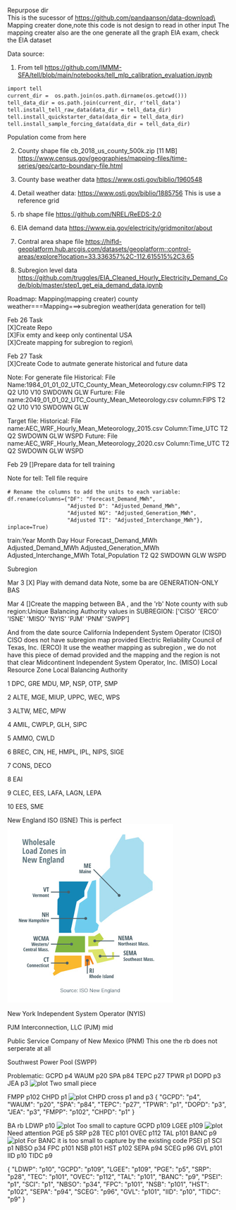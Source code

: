 Repurpose dir\
This is the sucessor of https://github.com/pandaanson/data-download\
Mapping creater done,note this code is not design to read in other input
The mapping creater also are the one generate all the graph
EIA exam, check the EIA dataset

Data source:
1. From tell
https://github.com/IMMM-SFA/tell/blob/main/notebooks/tell_mlp_calibration_evaluation.ipynb
```
import tell
current_dir =  os.path.join(os.path.dirname(os.getcwd()))
tell_data_dir = os.path.join(current_dir, r'tell_data')
tell.install_tell_raw_data(data_dir = tell_data_dir)
tell.install_quickstarter_data(data_dir = tell_data_dir)
tell.install_sample_forcing_data(data_dir = tell_data_dir)
```
Population come from here

2. County shape file cb_2018_us_county_500k.zip [11 MB]
https://www.census.gov/geographies/mapping-files/time-series/geo/carto-boundary-file.html

3. County base weather data
https://www.osti.gov/biblio/1960548

4. Detail weather data:
https://www.osti.gov/biblio/1885756
This is use a reference grid

5. rb shape file
https://github.com/NREL/ReEDS-2.0

6. EIA demand data 
https://www.eia.gov/electricity/gridmonitor/about

7. Contral area shape file
https://hifld-geoplatform.hub.arcgis.com/datasets/geoplatform::control-areas/explore?location=33.336357%2C-112.615515%2C3.65

8. Subregion level data
https://github.com/truggles/EIA_Cleaned_Hourly_Electricity_Demand_Code/blob/master/step1_get_eia_demand_data.ipynb

Roadmap:
Mapping(mapping creater)
county weather===Mapping===>subregion weather(data generation for tell)



Feb 26 Task\
[X]Create Repo\
[X]Fix emty and keep only continental USA\
[X]Create mapping for subregion to region\

Feb 27 Task\
[X]Create Code to autmate generate historical and future data

Note:
For generate file
Historical:
File Name:1984_01_01_02_UTC_County_Mean_Meteorology.csv
column:FIPS	T2	Q2	U10	V10	SWDOWN	GLW
Furture:
File name:2049_01_01_02_UTC_County_Mean_Meteorology.csv
column:FIPS	T2	Q2	U10	V10	SWDOWN	GLW


Target file:
Historical:
File name:AEC_WRF_Hourly_Mean_Meteorology_2015.csv
Column:Time_UTC	T2	Q2	SWDOWN	GLW	WSPD
Future:
File name:AEC_WRF_Hourly_Mean_Meteorology_2020.csv
Column:Time_UTC	T2	Q2	SWDOWN	GLW	WSPD


Feb 29
[]Prepare data for tell training

Note for tell:
Tell file require


    # Rename the columns to add the units to each variable:
    df.rename(columns={"DF": "Forecast_Demand_MWh",
                       "Adjusted D": "Adjusted_Demand_MWh",
                       "Adjusted NG": "Adjusted_Generation_MWh",
                       "Adjusted TI": "Adjusted_Interchange_MWh"}, inplace=True)
train:Year	Month	Day	Hour	Forecast_Demand_MWh	Adjusted_Demand_MWh	Adjusted_Generation_MWh	Adjusted_Interchange_MWh	Total_Population	T2	Q2	SWDOWN	GLW	WSPD


Subregion

Mar 3
[X] Play with demand data
Note, some ba are GENERATION-ONLY BAS

Mar 4
[]Create the mapping between BA , and the 'rb'
Note county with sub region:Unique Balancing Authority values in SUBREGION:
['CISO' 'ERCO' 'ISNE' 'MISO' 'NYIS' 'PJM' 'PNM' 'SWPP']

And from the date source
California Independent System Operator (CISO)
CISO does not have subregion map provided
Electric Reliability Council of Texas, Inc. (ERCO)
It use the weather mapping as subregion , we do not have this piece of demad provided and the mapping and the region is not that clear
Midcontinent Independent System Operator, Inc. (MISO)
Local Resource Zone		Local Balancing Authority
 
1				DPC, GRE MDU, MP, NSP, OTP, SMP
 
2				ALTE, MGE, MIUP, UPPC, WEC, WPS
 
3				ALTW, MEC, MPW
 
4				AMIL, CWPLP, GLH, SIPC
 
5				AMMO, CWLD
 
6				BREC, CIN, HE, HMPL, IPL, NIPS, SIGE 
 
7				CONS, DECO
 
8				EAI
 
9				CLEC, EES, LAFA, LAGN, LEPA
 
10				EES, SME


New England ISO (ISNE)
This is perfect
![plot](./photo/ISONewEngland.jpg)

New York Independent System Operator (NYIS)

PJM Interconnection, LLC (PJM)
mid

Public Service Company of New Mexico (PNM)
This one the rb does not serperate at all 

Southwest Power Pool (SWPP)


Problematic:
GCPD p4
WAUM p20
SPA p84
TEPC p27
TPWR p1
DOPD p3
JEA p3
![plot](./Missing_BA_Code_JEA.png)
Two small piece

FMPP p102
CHPD p1
![plot](./Missing_BA_Code_CHPD.png)
CHPD cross p1 and p3
{
    "GCPD": "p4",
    "WAUM": "p20",
    "SPA": "p84",
    "TEPC": "p27",
    "TPWR": "p1",
    "DOPD": "p3",
    "JEA": "p3",
    "FMPP": "p102",
    "CHPD": "p1"
}


BA rb
LDWP p10
![plot](./Missing_BA_Code_LDWP.png)
Too small to capture
GCPD  p109
LGEE p109
![plot](./Missing_BA_Code_LGEE.png)
Need attention
PGE p5
SRP p28
TEC p101
OVEC p112
TAL p101
BANC p9
![plot](./Missing_BA_Code_BANC.png)
For BANC it is too small to capture by the existing code
PSEI p1
SCI p1
NBSO p34
FPC p101
NSB p101
HST p102
SEPA p94
SCEG p96
GVL p101
IID p10
TIDC p9

{
    "LDWP": "p10",
    "GCPD": "p109",
    "LGEE": "p109",
    "PGE": "p5",
    "SRP": "p28",
    "TEC": "p101",
    "OVEC": "p112",
    "TAL": "p101",
    "BANC": "p9",
    "PSEI": "p1",
    "SCI": "p1",
    "NBSO": "p34",
    "FPC": "p101",
    "NSB": "p101",
    "HST": "p102",
    "SEPA": "p94",
    "SCEG": "p96",
    "GVL": "p101",
    "IID": "p10",
    "TIDC": "p9"
}






